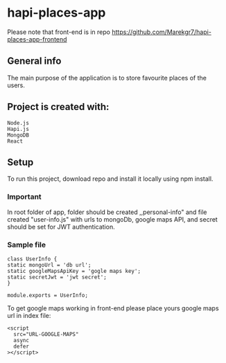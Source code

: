 # hapi-places-app

Please note that front-end is in repo https://github.com/Marekgr7/hapi-places-app-frontend 

## General info

The main purpose of the application is to store favourite places of the users.

## Project is created with:

    Node.js
    Hapi.js
    MongoDB
    React

## Setup

To run this project, download repo and install it locally using npm install.

### Important
In root folder of app, folder should be created ,,personal-info" and file created "user-info.js" with urls to mongoDb, google maps API, and secret should be set for JWT authentication.

### Sample file

    class UserInfo {
    static mongoUrl = 'db url';
    static googleMapsApiKey = 'gogle maps key';
    static secretJwt = 'jwt secret';
    }
    
    module.exports = UserInfo;

To get google maps working in front-end please place yours google maps url in index file:

    <script
      src="URL-GOOGLE-MAPS"
      async
      defer
    ></script>
